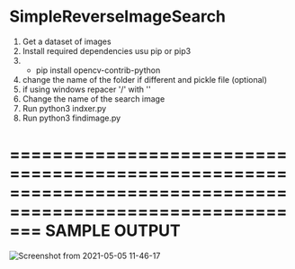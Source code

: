 # SimpleReverseImageSearch

1. Get a dataset of images 
2. Install required dependencies usu pip or pip3
3.  - pip install opencv-contrib-python
6. change the name of the folder if different and pickle file (optional)
7. if using windows repacer '/' with '\' 
8. Change the name of the search image 
9. Run python3 indxer.py 
10. Run python3 findimage.py 

===========================================================================================================
SAMPLE OUTPUT
===========================================================================================================

![Screenshot from 2021-05-05 11-46-17](https://user-images.githubusercontent.com/30688325/117103393-e9da5900-ad97-11eb-845e-2980c9de0953.png)

